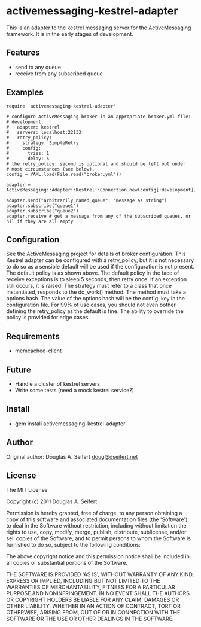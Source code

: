 activemessaging-kestrel-adapter
===========

This is an adapter to the kestrel messaging server for the ActiveMessaging framework.  It is 
in the early stages of development.

Features
--------

* send to any queue
* receive from any subscribed queue

Examples
--------

    require 'activemessaging-kestrel-adapter'

    # configure ActiveMessaging broker in an appropriate broker.yml file:
    # development:
    #   adapter: kestrel
    #   servers: localhost:22133
    #   retry_policy:
    #     strategy: SimpleRetry
    #     config: 
    #       tries: 1
    #       delay: 5
    # the retry_policy: second is optional and should be left out under
    # most circumstances (see below).
    config = YAML.load(File.read("broker.yml"))

    adapter = ActiveMessaging::Adapter::Kestrel::Connection.new(config[:development])

    adapter.send("arbitrarily_named_queue", "message as string")
    adapter.subscribe("queue1")
    adapter.subscribe("queue2")
    adapter.receive # get a message from any of the subscribed queues, or nil if they are all empty

Configuration
-------------

See the ActiveMessaging project for details of broker configuration.  This
Kestrel adapter can be configured with a retry_policy, but it is not 
necessary to do so as a sensible default will be used if the configuration
is not present.  The default policy is as shown above.  The default
policy in the face of receive exceptions is to sleep 5 seconds, then retry
once.  If an exception still occurs, it is raised.  The strategy must
refer to a class that once instantiated, responds to the do_work() method.
The method must take a options hash.  The value of the options hash will 
be the config: key in the configuration file.  For 99% of use cases, you
should not even bother defining the retry_policy as the default is fine.
The ability to override the policy is provided for edge cases.

Requirements
------------

* memcached-client

Future
------

* Handle a cluster of kestrel servers
* Write some tests (need a mock kestrel service?)

Install
-------

* gem install activemessaging-kestrel-adapter

Author
------

Original author: Douglas A. Seifert <doug@dseifert.net>

License
-------

The MIT License

Copyright (c) 2011 Douglas A. Seifert

Permission is hereby granted, free of charge, to any person obtaining
a copy of this software and associated documentation files (the
'Software'), to deal in the Software without restriction, including
without limitation the rights to use, copy, modify, merge, publish,
distribute, sublicense, and/or sell copies of the Software, and to
permit persons to whom the Software is furnished to do so, subject to
the following conditions:

The above copyright notice and this permission notice shall be
included in all copies or substantial portions of the Software.

THE SOFTWARE IS PROVIDED 'AS IS', WITHOUT WARRANTY OF ANY KIND,
EXPRESS OR IMPLIED, INCLUDING BUT NOT LIMITED TO THE WARRANTIES OF
MERCHANTABILITY, FITNESS FOR A PARTICULAR PURPOSE AND NONINFRINGEMENT.
IN NO EVENT SHALL THE AUTHORS OR COPYRIGHT HOLDERS BE LIABLE FOR ANY
CLAIM, DAMAGES OR OTHER LIABILITY, WHETHER IN AN ACTION OF CONTRACT,
TORT OR OTHERWISE, ARISING FROM, OUT OF OR IN CONNECTION WITH THE
SOFTWARE OR THE USE OR OTHER DEALINGS IN THE SOFTWARE.
